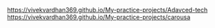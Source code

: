 https://vivekvardhan369.github.io/My-practice-projects/Adavced-tech
https://vivekvardhan369.github.io/My-practice-projects/carousa
